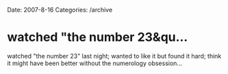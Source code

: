 Date: 2007-8-16
Categories: /archive

# watched "the number 23&qu…

watched &quot;the number 23&quot; last night; wanted to like it but found it hard; think it might have been better without the numerology obsession...
